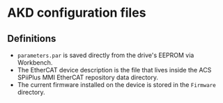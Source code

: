 # AKD configuration files

## Definitions

* `parameters.par` is saved directly from the drive's EEPROM via Workbench.
* The EtherCAT device description is the file that lives inside the
  ACS SPiiPlus MMI EtherCAT repository data directory.
* The current firmware installed on the device is stored in the `Firmware`
  directory.
